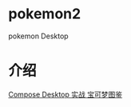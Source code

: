 # pokemon2
pokemon Desktop

# 介绍

[Compose Desktop 实战 宝可梦图鉴](https://blog.csdn.net/shop_and_sleep/article/details/131209157?spm=1001.2014.3001.5501)

